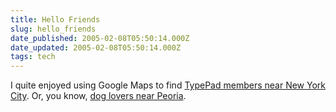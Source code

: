```yaml
---
title: Hello Friends
slug: hello_friends
date_published: 2005-02-08T05:50:14.000Z
date_updated: 2005-02-08T05:50:14.000Z
tags: tech
---
```


I quite enjoyed using Google Maps to find [TypePad members near New York City](http://maps.google.com/maps?q=typepad%20near%20nyc). Or, you know, [dog lovers near Peoria](http://maps.google.com/maps?q=dog%20lovers%20near%20peoria).
